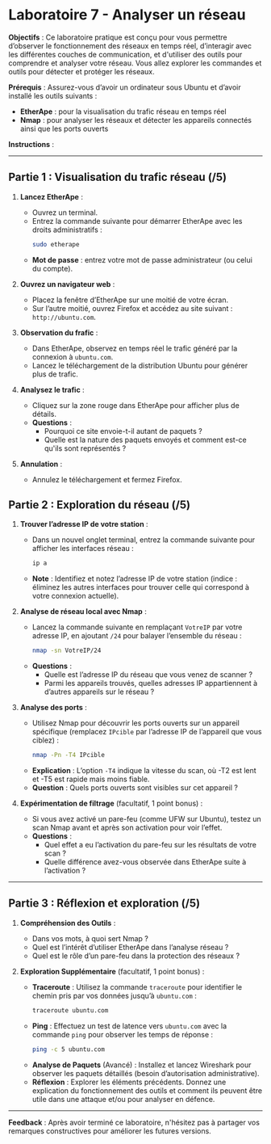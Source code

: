 # Laboratoire 7 - Analyser un réseau

**Objectifs** : Ce laboratoire pratique est conçu pour vous permettre d’observer le fonctionnement des réseaux en temps réel, d’interagir avec les différentes couches de communication, et d'utiliser des outils pour comprendre et analyser votre réseau. Vous allez explorer les commandes et outils pour détecter et protéger les réseaux. 

**Prérequis** : Assurez-vous d’avoir un ordinateur sous Ubuntu et d’avoir installé les outils suivants :
- **EtherApe** : pour la visualisation du trafic réseau en temps réel
- **Nmap** : pour analyser les réseaux et détecter les appareils connectés ainsi que les ports ouverts

**Instructions** :

---

## Partie 1 : Visualisation du trafic réseau (/5)

1. **Lancez EtherApe** :
   - Ouvrez un terminal.
   - Entrez la commande suivante pour démarrer EtherApe avec les droits administratifs :
     ```bash
     sudo etherape
     ```
   - **Mot de passe** : entrez votre mot de passe administrateur (ou celui du compte).

2. **Ouvrez un navigateur web** :
   - Placez la fenêtre d’EtherApe sur une moitié de votre écran.
   - Sur l’autre moitié, ouvrez Firefox et accédez au site suivant : `http://ubuntu.com`.

3. **Observation du frafic** :
   - Dans EtherApe, observez en temps réel le trafic généré par la connexion à `ubuntu.com`.
   - Lancez le téléchargement de la distribution Ubuntu pour générer plus de trafic.

4. **Analysez le trafic** :
   - Cliquez sur la zone rouge dans EtherApe pour afficher plus de détails.
   - **Questions** :  
     - Pourquoi ce site envoie-t-il autant de paquets ?
     - Quelle est la nature des paquets envoyés et comment est-ce qu'ils sont représentés ?
   
5. **Annulation** :
   - Annulez le téléchargement et fermez Firefox.

## Partie 2 : Exploration du réseau (/5)

1. **Trouver l’adresse IP de votre station** :
   - Dans un nouvel onglet terminal, entrez la commande suivante pour afficher les interfaces réseau :
     ```bash
     ip a
     ```
   - **Note** : Identifiez et notez l’adresse IP de votre station (indice : éliminez les autres interfaces pour trouver celle qui correspond à votre connexion actuelle).

2. **Analyse de réseau local avec Nmap** :
   - Lancez la commande suivante en remplaçant `VotreIP` par votre adresse IP, en ajoutant `/24` pour balayer l’ensemble du réseau :
     ```bash
     nmap -sn VotreIP/24
     ```
   - **Questions** :
     - Quelle est l’adresse IP du réseau que vous venez de scanner ?
     - Parmi les appareils trouvés, quelles adresses IP appartiennent à d’autres appareils sur le réseau ?

3. **Analyse des ports** :
   - Utilisez Nmap pour découvrir les ports ouverts sur un appareil spécifique (remplacez `IPcible` par l’adresse IP de l’appareil que vous ciblez) :
     ```bash
     nmap -Pn -T4 IPcible
     ```
   - **Explication** : L’option `-T4` indique la vitesse du scan, où -T2 est lent et -T5 est rapide mais moins fiable.
   - **Question** : Quels ports ouverts sont visibles sur cet appareil ?

4. **Expérimentation de filtrage** (facultatif, 1 point bonus) :
   - Si vous avez activé un pare-feu (comme UFW sur Ubuntu), testez un scan Nmap avant et après son activation pour voir l’effet.
   - **Questions** :
     - Quel effet a eu l’activation du pare-feu sur les résultats de votre scan ?
     - Quelle différence avez-vous observée dans EtherApe suite à l’activation ?

---

## Partie 3 : Réflexion et exploration (/5)

1. **Compréhension des Outils** :
   - Dans vos mots, à quoi sert Nmap ? 
   - Quel est l’intérêt d’utiliser EtherApe dans l’analyse réseau ?
   - Quel est le rôle d’un pare-feu dans la protection des réseaux ?

2. **Exploration Supplémentaire** (facultatif, 1 point bonus) :
   - **Traceroute** : Utilisez la commande `traceroute` pour identifier le chemin pris par vos données jusqu’à `ubuntu.com` :
     ```bash
     traceroute ubuntu.com
     ```
   - **Ping** : Effectuez un test de latence vers `ubuntu.com` avec la commande `ping` pour observer les temps de réponse :
     ```bash
     ping -c 5 ubuntu.com
     ```
   - **Analyse de Paquets** (Avancé) : Installez et lancez Wireshark pour observer les paquets détaillés (besoin d’autorisation administrative).
   - **Réflexion** : Explorer les éléments précédents. Donnez une explication du fonctionnement des outils et comment ils peuvent être utile dans une attaque et/ou pour analyser en défence. 

---

**Feedback** : Après avoir terminé ce laboratoire, n'hésitez pas à partager vos remarques constructives pour améliorer les futures versions.
